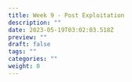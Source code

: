 ```yaml
---
title: Week 9 - Post Exploitation
description: ""
date: 2023-05-19T03:02:03.518Z
preview: ""
draft: false
tags: ""
categories: ""
weight: 0
---
```


##
